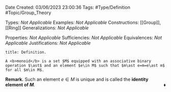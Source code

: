 <div class="topSpace"></div>

Date Created: 03/06/2023 23:00:36
Tags: #Type/Definition #Topic/Group_Theory

Types: <i>Not Applicable</i>
Examples: <i>Not Applicable</i>
Constructions: [[Group]], [[Ring]]
Generalizations: <i>Not Applicable</i>

Properties: <i>Not Applicable</i>
Sufficiencies: <i>Not Applicable</i>
Equivalences: <i>Not Applicable</i>
Justifications: <i>Not Applicable</i>

``` ad-Definition
title: Definition.

A <b>monoid</b> is a set $M$ equipped with an associative binary operation $\ast$ and an element $e\in M$ such that $m\ast e=m=e\ast m$ for all $m\in M$.

```

<b>Remark.</b> Such an element $e\in M$ is unique and is called the <b>identity element of $M$</b>.<span style="float:right;">$\blacklozenge$</span>
